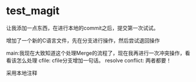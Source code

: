 # test_magit

让我添加一点东西，在进行本地的commit之后，提交第一次试试。

增加了一个新的C语言文件，先在分支进行操作，然后尝试退回操作


main:我现在大致知道这个处理Merge的流程了，现在我再进行一次冲突操作，看看该怎么处理
cfile: cfile分支增加一句话。
resolve conflict: 两者都要！

采用本地注释


